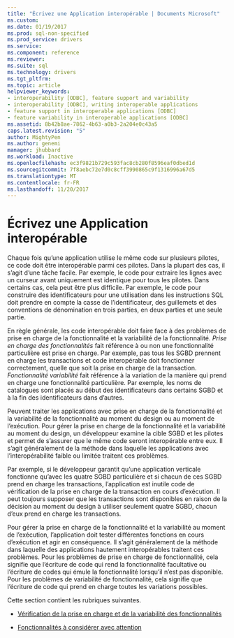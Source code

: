 ```yaml
---
title: "Écrivez une Application interopérable | Documents Microsoft"
ms.custom: 
ms.date: 01/19/2017
ms.prod: sql-non-specified
ms.prod_service: drivers
ms.service: 
ms.component: reference
ms.reviewer: 
ms.suite: sql
ms.technology: drivers
ms.tgt_pltfrm: 
ms.topic: article
helpviewer_keywords:
- interoperability [ODBC], feature support and variability
- interoperability [ODBC], writing interoperable applications
- feature support in interoperable applications [ODBC]
- feature variability in interoperable applications [ODBC]
ms.assetid: 8b42b8ae-7862-4b63-a0b3-2a204e0c43a5
caps.latest.revision: "5"
author: MightyPen
ms.author: genemi
manager: jhubbard
ms.workload: Inactive
ms.openlocfilehash: ec3f9821b729c593fac8cb280f8596eaf0dbed1d
ms.sourcegitcommit: 7f8aebc72e7d0c8cff3990865c9f1316996a67d5
ms.translationtype: MT
ms.contentlocale: fr-FR
ms.lasthandoff: 11/20/2017
---
```

# <a name="writing-an-interoperable-application"></a>Écrivez une Application interopérable
Chaque fois qu’une application utilise le même code sur plusieurs pilotes, ce code doit être interopérable parmi ces pilotes. Dans la plupart des cas, il s’agit d’une tâche facile. Par exemple, le code pour extraire les lignes avec un curseur avant uniquement est identique pour tous les pilotes. Dans certains cas, cela peut être plus difficile. Par exemple, le code pour construire des identificateurs pour une utilisation dans les instructions SQL doit prendre en compte la casse de l’identificateur, des guillemets et des conventions de dénomination en trois parties, en deux parties et une seule partie.  
  
 En règle générale, les code interopérable doit faire face à des problèmes de prise en charge de la fonctionnalité et la variabilité de la fonctionnalité. *Prise en charge des fonctionnalités* fait référence à ou non une fonctionnalité particulière est prise en charge. Par exemple, pas tous les SGBD prennent en charge les transactions et code interopérable doit fonctionner correctement, quelle que soit la prise en charge de la transaction. *Fonctionnalité variabilité* fait référence à la variation de la manière qui prend en charge une fonctionnalité particulière. Par exemple, les noms de catalogues sont placés au début des identificateurs dans certains SGBD et à la fin des identificateurs dans d’autres.  
  
 Peuvent traiter les applications avec prise en charge de la fonctionnalité et la variabilité de la fonctionnalité au moment du design ou au moment de l’exécution. Pour gérer la prise en charge de la fonctionnalité et la variabilité au moment du design, un développeur examine la cible SGBD et les pilotes et permet de s’assurer que le même code seront interopérable entre eux. Il s’agit généralement de la méthode dans laquelle les applications avec l’interopérabilité faible ou limitée traitent ces problèmes.  
  
 Par exemple, si le développeur garantit qu’une application verticale fonctionne qu’avec les quatre SGBD particulière et si chacun de ces SGBD prend en charge les transactions, l’application est inutile code de vérification de la prise en charge de la transaction en cours d’exécution. Il peut toujours supposer que les transactions sont disponibles en raison de la décision au moment du design à utiliser seulement quatre SGBD, chacun d’eux prend en charge les transactions.  
  
 Pour gérer la prise en charge de la fonctionnalité et la variabilité au moment de l’exécution, l’application doit tester différentes fonctions en cours d’exécution et agir en conséquence. Il s’agit généralement de la méthode dans laquelle des applications hautement interopérables traitent ces problèmes. Pour les problèmes de prise en charge de fonctionnalité, cela signifie que l’écriture de code qui rend la fonctionnalité facultative ou l’écriture de codes qui émule la fonctionnalité lorsqu’il n’est pas disponible. Pour les problèmes de variabilité de fonctionnalité, cela signifie que l’écriture de code qui prend en charge toutes les variations possibles.  
  
 Cette section contient les rubriques suivantes.  
  
-   [Vérification de la prise en charge et de la variabilité des fonctionnalités](../../../odbc/reference/develop-app/checking-feature-support-and-variability.md)  
  
-   [Fonctionnalités à considérer avec attention](../../../odbc/reference/develop-app/features-to-watch-for.md)

